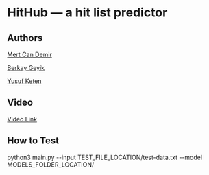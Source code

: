 # HitHub — a hit list predictor
## Authors

[Mert Can Demir](https://github.com/validatedev)

[Berkay Geyik](https://github.com/berkaygeyik)

[Yusuf Keten](https://github.com/yusufketen)

## Video

[Video Link](https://youtu.be/1CtOYxJ6PDc)

## How to Test
python3 main.py --input TEST_FILE_LOCATION/test-data.txt --model MODELS_FOLDER_LOCATION/
